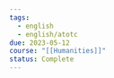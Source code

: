 ```yaml
---
tags:
  - english
  - english/atotc
due: 2023-05-12
course: "[[Humanities]]"
status: Complete
---
```

